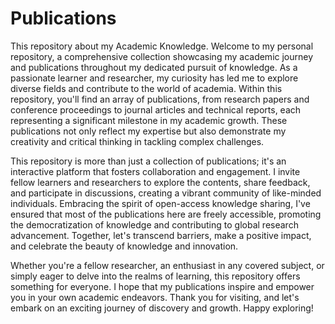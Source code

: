 # Publications
This repository about my Academic Knowledge.
Welcome to my personal repository, a comprehensive collection showcasing my academic journey and publications throughout my dedicated pursuit of knowledge. As a passionate learner and researcher, my curiosity has led me to explore diverse fields and contribute to the world of academia. Within this repository, you'll find an array of publications, from research papers and conference proceedings to journal articles and technical reports, each representing a significant milestone in my academic growth. These publications not only reflect my expertise but also demonstrate my creativity and critical thinking in tackling complex challenges. 

This repository is more than just a collection of publications; it's an interactive platform that fosters collaboration and engagement. I invite fellow learners and researchers to explore the contents, share feedback, and participate in discussions, creating a vibrant community of like-minded individuals. Embracing the spirit of open-access knowledge sharing, I've ensured that most of the publications here are freely accessible, promoting the democratization of knowledge and contributing to global research advancement. Together, let's transcend barriers, make a positive impact, and celebrate the beauty of knowledge and innovation. 

Whether you're a fellow researcher, an enthusiast in any covered subject, or simply eager to delve into the realms of learning, this repository offers something for everyone. I hope that my publications inspire and empower you in your own academic endeavors. Thank you for visiting, and let's embark on an exciting journey of discovery and growth. Happy exploring!
